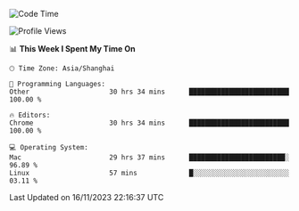 <!--START_SECTION:waka-->
![Code Time](http://img.shields.io/badge/Code%20Time-1%2C548%20hrs%2035%20mins-blue)

![Profile Views](http://img.shields.io/badge/Profile%20Views-0-blue)

📊 **This Week I Spent My Time On** 

```text
🕑︎ Time Zone: Asia/Shanghai

💬 Programming Languages: 
Other                    30 hrs 34 mins      █████████████████████████   100.00 % 

🔥 Editors: 
Chrome                   30 hrs 34 mins      █████████████████████████   100.00 % 

💻 Operating System: 
Mac                      29 hrs 37 mins      ████████████████████████░   96.89 % 
Linux                    57 mins             █░░░░░░░░░░░░░░░░░░░░░░░░   03.11 % 
```


 Last Updated on 16/11/2023 22:16:37 UTC
<!--END_SECTION:waka-->